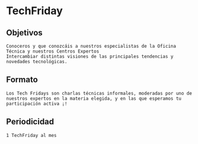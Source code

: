 # TechFriday

## Objetivos

    Conoceros y que conozcáis a nuestros especialistas de la Oficina Técnica y nuestros Centros Expertos
    Intercambiar distintas visiones de las principales tendencias y novedades tecnológicas.

## Formato

    Los Tech Fridays son charlas técnicas informales, moderadas por uno de nuestros expertos en la materia elegida, y en las que esperamos tu participación activa ¡!

## Periodicidad

    1 TechFriday al mes


